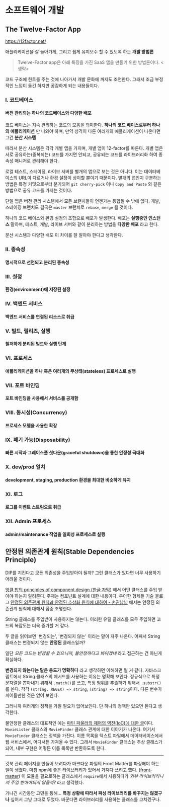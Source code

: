 # 소프트웨어 개발

## The Twelve-Factor App

https://12factor.net/

애플리케이션을 잘 돌아가게, 그리고 쉽게 유지보수 할 수 있도록 하는 **개발 방법론**

>Twelve-Factor app은 아래 특징을 가진 SaaS 앱을 만들기 위한 방법론이다. <생략>

코드 구조에 힌트를 주는 것에 나아가서 개발 문화에 까지도 조언한다.
그래서 조금 부정적인 느낌이 들긴 하지만 공감하게 되는 내용들이다.

### I. 코드베이스

#### 버전 관리되는 하나의 코드베이스와 다양한 배포

코드 베이스는 지속 관리하는 코드의 모음을 의미한다.
**하나의 코드 베이스로부터 하나의 애플리케이션** 만 나와야 하며,
만약 성격이 다른 여러개의 애플리케이션이 나온다면 그건 **분산 시스템**

따라서 분산 시스템은 각각 개별 앱을 가지며, 개별 앱이 12-factor를 따른다.
개별 앱은 서로 공유하는(중복되는) 코드를 가지면 안되고,
공유되는 코드를 라이브러리화 하여 종속성 매니저로 관리해야 한다.

로컬 테스트, 스테이징, 라이브 서버를 별개의 앱으로 보는 것은 아니다.
이는 데이터베이스의 URL이 다르거나 환경 설정이 상이할 뿐이기 때문이다.
별개의 앱인지 구분하는 방법은 특정 커밋으로부터 분기되어 `git cherry-pick` 이나
`Copy and Paste` 와 같은 방법으로 공유 코드를 가지는 것이다.

단일 앱은 버전 관리 시스템에서 모든 브랜치들이 언젠가는 통합될 수 밖에 없다.
개발, 스테이징 브랜치도 결국은 `master` 브랜치로 `rebase`, `merge` 될 것이다.

하나의 코드 베이스와 환경 설정의 조합으로 배포가 발생한다.
배포는 **실행중인 인스턴스** 말하며, 테스트, 개발, 라이브 서버와 같이 분리하는 방법을
**다양한 배포** 라고 한다.

분산 시스템과 다양한 배포 이 차이를 잘 알아야 한다고 생각한다.

### II. 종속성

#### 명시적으로 선언되고 분리된 종속성

### III. 설정

#### 환경(environment)에 저장된 설정

### IV. 백엔드 서비스

#### 백엔드 서비스를 연결된 리소스로 취급

### V. 빌드, 릴리즈, 실행

#### 철저하게 분리된 빌드와 실행 단계

### VI. 프로세스

#### 애플리케이션을 하나 혹은 여러개의 무상태(stateless) 프로세스로 실행

### VII. 포트 바인딩

#### 포트 바인딩을 사용해서 서비스를 공개함

### VIII. 동시성(Concurrency)

#### 프로세스 모델을 사용한 확장

### IX. 폐기 가능(Disposability)

#### 빠른 시작과 그레이스풀 셧다운(graceful shutdown)을 통한 안정성 극대화

### X. dev/prod 일치

#### development, staging, production 환경을 최대한 비슷하게 유지

### XI. 로그

#### 로그를 이벤트 스트림으로 취급

### XII. Admin 프로세스

#### admin/maintenance 작업을 일회성 프로세스로 실행

## 안정된 의존관계 원칙(Stable Dependencies Principle)

DIP를 지킨다고 모든 의존성을 주입받아야 될까? 그런 클래스가 있다면 너무 사용하기 어려울 것이다.

[엉클 밥의 principles of component design (한글 자막)](https://amara.org/ko/videos/XJGyts0sfDVQ/info/robert-c-martin-principles-of-component-design/)
에서 어떤 클래스를 주입 받아야 하는지 알려준다. 주제는 컴포넌트 설계에 대한 내용이다.
우아한 형제들 기술 블로그 [안정된 의존관계 원칙과 안정된 추상화 원칙에 대하여 - 손권남님](https://woowabros.github.io/study/2018/03/05/sdp-sap.html)
에서는 안정된 의존관계 원칙에 대해서 집중 조명한다.

String 클래스를 주입받아 사용하지는 않는다. 이러한 유틸 클래스를 모두 주입하면 코드의 복잡도는 더욱 증가할 거 같다.

두 글을 읽어보면 '변경되는', '변경되지 않는' 이라는 말이 자주 나온다.
어째서 String 클래스는 변경되지 않는 **안정된** 클래스일까?

일단 *모든 코드는 변경될 수 있으니까, 불안정하다고 봐야겠네* 라고 접근하는 건 아닌게 확실하다.

**변경되지 않는다는 말은 용도가 명확하다** 라고 생각하면 이해하면 될 거 같다.
자바스크립트에서 String 클래스의 메서드를 사용하는 이유는 명확해 보인다.
정규식으로 특정 문자열을 뽑아내기 위해서 `.match()`를 쓰고, 특정 범위를 추출하기 위해서 `.substr()`를 쓴다.
각각 `(string, REGEX) => string`, `(string) => string`이다. 다른 변수가 끼어들만한 것은 없어 보인다.

그러니까 여러개의 정책을 가질 필요가 없어보인다. 단 하나의 정책만 있으면 된다고 생각한다.

불안정한 클래스의 대표적인 예는 [마틴 파울러의 제어의 역전(IoC)에 대한 글](http://gyumee.egloos.com/2512493)이다.
`MovieLister` 클래스와 `MovieFinder` 클래스 관계에 대한 이야기가 나온다.
여기서 `MovieFinder` 클래스는 정책을 가진다. 이름 목록을 텍스트 파일에서 데이터베이스에서 웹 서비스에서, 어디서든 가져올 수 있다.
그래서 `MovieFinder` 클래스는 추상 클래스가 되어, 내부 구현은 어떻든 이름 목록만 반환하도록 한다.

---

깃북 관리 페이지를 만들어 보려다가 마크다운 파일의 Front Matter를 파싱해야 하는 일이 생겼다.
마침 npm에 좋은 라이브러리가 있어서 가져다 쓰려고 했다. ([front-matter](https://www.npmjs.com/package/front-matter))
이 모듈을 필요로하는 클래스에서 `require`해서 사용하다가 *외부 라이브러리니까 주입 받아야되지 않을까?* 라고 생각했다.

기나긴 시간동안 고민을 통해... **특정 상황에 따라서 파싱 라이브러리를 바꾸지는 않겠구나** 싶어서 그냥 그대로 두었다.
바꾼다면 라이브러리를 사용하는 클래스를 고치겠구나.
